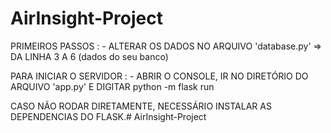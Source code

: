 # AirInsight-Project

PRIMEIROS PASSOS : 
    - ALTERAR OS DADOS NO ARQUIVO 'database.py' => DA LINHA 3 A 6 (dados do seu banco)

PARA INICIAR O SERVIDOR : 
    - ABRIR O CONSOLE, IR NO DIRETÓRIO DO ARQUIVO 'app.py' E DIGITAR 
        python -m flask run
    
CASO NÃO RODAR DIRETAMENTE, NECESSÁRIO INSTALAR AS DEPENDENCIAS DO FLASK.# AirInsight-Project
